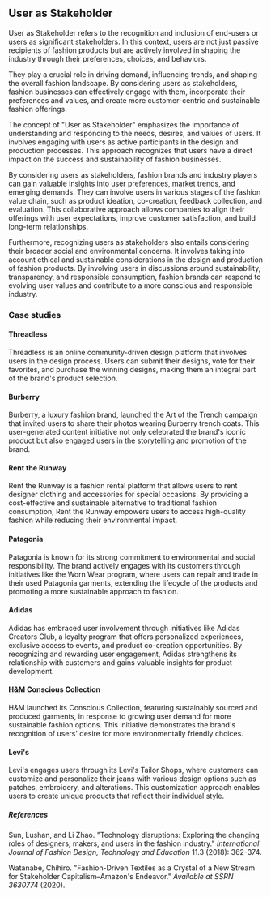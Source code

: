﻿## User as Stakeholder

User as Stakeholder refers to the recognition and inclusion of end-users or users as significant stakeholders. In this context, users are not just passive recipients of fashion products but are actively involved in shaping the industry through their preferences, choices, and behaviors.

They play a crucial role in driving demand, influencing trends, and shaping the overall fashion landscape. By considering users as stakeholders, fashion businesses can effectively engage with them, incorporate their preferences and values, and create more customer-centric and sustainable fashion offerings.

The concept of "User as Stakeholder" emphasizes the importance of understanding and responding to the needs, desires, and values of users. It involves engaging with users as active participants in the design and production processes. This approach recognizes that users have a direct impact on the success and sustainability of fashion businesses.

By considering users as stakeholders, fashion brands and industry players can gain valuable insights into user preferences, market trends, and emerging demands. They can involve users in various stages of the fashion value chain, such as product ideation, co-creation, feedback collection, and evaluation. This collaborative approach allows companies to align their offerings with user expectations, improve customer satisfaction, and build long-term relationships.

Furthermore, recognizing users as stakeholders also entails considering their broader social and environmental concerns. It involves taking into account ethical and sustainable considerations in the design and production of fashion products. By involving users in discussions around sustainability, transparency, and responsible consumption, fashion brands can respond to evolving user values and contribute to a more conscious and responsible industry.

### Case studies

#### Threadless

Threadless is an online community-driven design platform that involves users in the design process. Users can submit their designs, vote for their favorites, and purchase the winning designs, making them an integral part of the brand's product selection.

#### Burberry

Burberry, a luxury fashion brand, launched the Art of the Trench campaign that invited users to share their photos wearing Burberry trench coats. This user-generated content initiative not only celebrated the brand's iconic product but also engaged users in the storytelling and promotion of the brand.

#### Rent the Runway

Rent the Runway is a fashion rental platform that allows users to rent designer clothing and accessories for special occasions. By providing a cost-effective and sustainable alternative to traditional fashion consumption, Rent the Runway empowers users to access high-quality fashion while reducing their environmental impact.

#### Patagonia

Patagonia is known for its strong commitment to environmental and social responsibility. The brand actively engages with its customers through initiatives like the Worn Wear program, where users can repair and trade in their used Patagonia garments, extending the lifecycle of the products and promoting a more sustainable approach to fashion.

#### Adidas

Adidas has embraced user involvement through initiatives like Adidas Creators Club, a loyalty program that offers personalized experiences, exclusive access to events, and product co-creation opportunities. By recognizing and rewarding user engagement, Adidas strengthens its relationship with customers and gains valuable insights for product development.

#### H&M Conscious Collection

H&M launched its Conscious Collection, featuring sustainably sourced and produced garments, in response to growing user demand for more sustainable fashion options. This initiative demonstrates the brand's recognition of users' desire for more environmentally friendly choices.

#### Levi's

Levi's engages users through its Levi's Tailor Shops, where customers can customize and personalize their jeans with various design options such as patches, embroidery, and alterations. This customization approach enables users to create unique products that reflect their individual style.

##### References
Sun, Lushan, and Li Zhao. "Technology disruptions: Exploring the changing roles of designers, makers, and users in the fashion industry." _International Journal of Fashion Design, Technology and Education_ 11.3 (2018): 362-374.

Watanabe, Chihiro. "Fashion-Driven Textiles as a Crystal of a New Stream for Stakeholder Capitalism–Amazon's Endeavor." _Available at SSRN 3630774_ (2020).
